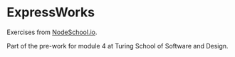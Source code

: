 # ExpressWorks

Exercises from [NodeSchool.io](www.nodeschool.io).

Part of the pre-work for module 4 at Turing School of Software and Design.
